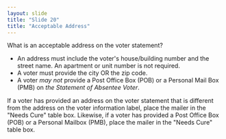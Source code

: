 ```yaml
---
layout: slide
title: "Slide 20"
title: "Acceptable Address"
---
```


What is an acceptable address on the voter statement?

- An address must include the voter's house/building number and the street name. An apartment or unit number is not required.
- A voter must provide the city OR the zip code.
- A voter _may not_ provide a Post Office Box (POB) or a Personal Mail Box (PMB) on _the Statement of Absentee Voter_.

If a voter has provided an address on the voter statement that is different from the address on the voter information label, place the mailer in the "Needs Cure" table box. Likewise, if a voter has provided a Post Office Box (POB) or a Personal Mailbox (PMB), place the mailer in the "Needs Cure" table box.
